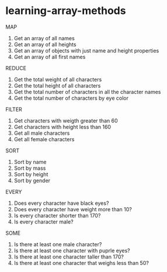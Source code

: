 # learning-array-methods

MAP
1. Get an array of all names
2. Get an array of all heights
3. Get an array of objects with just name and height properties
4. Get an array of all first names

REDUCE
1. Get the total weight of all characters
2. Get the total height of all characters
3. Get the total number of characters in all the character names
4. Get the total number of characters by eye color

FILTER
1. Get characters with weigth greater than 60
2. Get characters with height less than 160
3. Get all male characters
4. Get all female characters

SORT
1. Sort by name
2. Sort by mass
3. Sort by height
4. Sort by gender

EVERY
1. Does every character have black eyes?
2. Does every character have weight more than 10?
3. Is every character shorter than 170?
4. Is every character male?

SOME
1. Is there at least one male character?
2. Is there at least one character with puprle eyes?
3. Is there at least one character taller than 170?
4. Is there at least one character that weighs less than 50?
